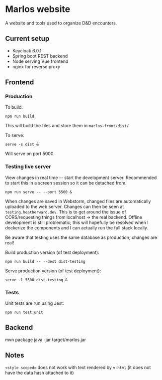 # Marlos website

A website and tools used to organize D&D encounters.


## Current setup

- Keycloak 6.0.1
- Spring boot REST backend
- Node serving Vue frontend
- nginx for reverse proxy

## Frontend

### Production

To build:

`npm run build`

This will build the files and store them in `marlos-front/dist/`

To serve:

`serve -s dist &`

Will serve on port 5000.


### Testing live server

View changes in real time -- start the development server. Recommended to start this in a screen session so it can be detached from.

`npm run serve -- --port 5500 &`

When changes are saved in Webstorm, changed files are automatically uploaded to the web server. Changes can then be seen at `testing.heatherward.dev`. This is to get around the issue of CORS/requesting things from localhost -> the real backend. Offline development is still problematic; this will hopefully be resolved when I dockerize the components and I can actually run the full stack locally.

Be aware that testing uses the same database as production; changes are real!


Build production version (of test deployment):

`npm run build -- --dest dist-testing`

Serve production version (of test deployment):

`serve -l 5500 dist-testing &`


### Tests

Unit tests are run using Jest:

`npm run test:unit`


## Backend

mvn package
java -jar target/marlos.jar


## Notes

`<style scoped>` does not work with text rendered by `v-html` (it does not have the data hash attached to it)

